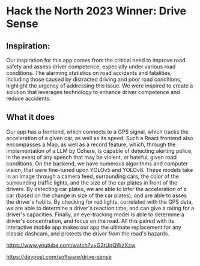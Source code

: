# Hack the North 2023 Winner: Drive Sense

## Inspiration:
Our inspiration for this app comes from the critical need to improve road safety and assess driver competence, especially under various road conditions. The alarming statistics on road accidents and fatalities, including those caused by distracted driving and poor road conditions, highlight the urgency of addressing this issue. We were inspired to create a solution that leverages technology to enhance driver competence and reduce accidents.

## What it does
Our app has a frontend, which connects to a GPS signal, which tracks the acceleration of a given car, as well as its speed. Such a React frontend also encompasses a Map, as well as a record feature, which, through the implementation of a LLM by Cohere, is capable of detecting alerting police, in the event of any speech that may be violent, or hateful, given road conditions. On the backend, we have numerous algorithms and computer vision, that were fine-tuned upon YOLOv5 and YOLOv8. These models take in an image through a camera feed, surrounding cars, the color of the surrounding traffic lights, and the size of the car plates in front of the drivers. By detecting car plates, we are able to infer the acceleration of a car (based on the change in size of the car plates), and are able to asses the driver's habits. By checking for red lights, correlated with the GPS data, we are able to determine a driver's reaction time, and can give a rating for a driver's capacities. Finally, an eye-tracking model is able to determine a driver's concentration, and focus on the road. All this paired with its interactive mobile app makes our app the ultimate replacement for any classic dashcam, and protects the driver from the road's hazards.

https://www.youtube.com/watch?v=G3tUnQWzXzw

https://devpost.com/software/drive-sense
